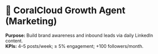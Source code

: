 # 📣 CoralCloud Growth Agent (Marketing)

**Purpose:** Build brand awareness and inbound leads via daily LinkedIn content.  
**KPIs:** 4–5 posts/week; ≥ 5% engagement; +100 followers/month.
